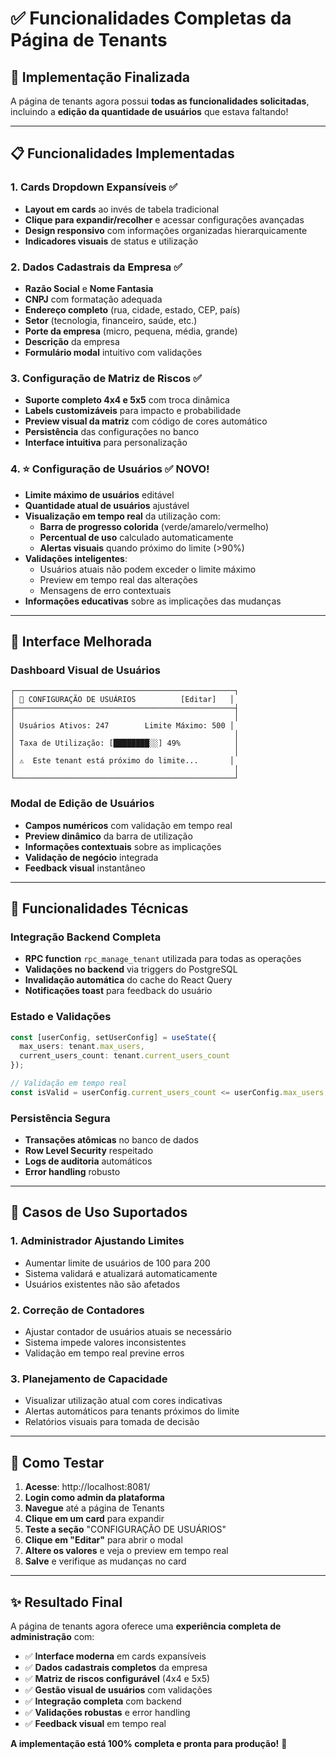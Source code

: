 # ✅ Funcionalidades Completas da Página de Tenants

## 🎯 **Implementação Finalizada**

A página de tenants agora possui **todas as funcionalidades solicitadas**, incluindo a **edição da quantidade de usuários** que estava faltando!

---

## 📋 **Funcionalidades Implementadas**

### **1. Cards Dropdown Expansíveis** ✅
- **Layout em cards** ao invés de tabela tradicional
- **Clique para expandir/recolher** e acessar configurações avançadas
- **Design responsivo** com informações organizadas hierarquicamente
- **Indicadores visuais** de status e utilização

### **2. Dados Cadastrais da Empresa** ✅
- **Razão Social** e **Nome Fantasia**
- **CNPJ** com formatação adequada
- **Endereço completo** (rua, cidade, estado, CEP, país)
- **Setor** (tecnologia, financeiro, saúde, etc.)
- **Porte da empresa** (micro, pequena, média, grande)
- **Descrição** da empresa
- **Formulário modal** intuitivo com validações

### **3. Configuração de Matriz de Riscos** ✅
- **Suporte completo 4x4 e 5x5** com troca dinâmica
- **Labels customizáveis** para impacto e probabilidade
- **Preview visual da matriz** com código de cores automático
- **Persistência** das configurações no banco
- **Interface intuitiva** para personalização

### **4. ⭐ Configuração de Usuários** ✅ **NOVO!**
- **Limite máximo de usuários** editável
- **Quantidade atual de usuários** ajustável
- **Visualização em tempo real** da utilização com:
  - **Barra de progresso colorida** (verde/amarelo/vermelho)
  - **Percentual de uso** calculado automaticamente
  - **Alertas visuais** quando próximo do limite (>90%)
- **Validações inteligentes**:
  - Usuários atuais não podem exceder o limite máximo
  - Preview em tempo real das alterações
  - Mensagens de erro contextuais
- **Informações educativas** sobre as implicações das mudanças

---

## 🎨 **Interface Melhorada**

### **Dashboard Visual de Usuários**
```
┌─────────────────────────────────────────────────┐
│ 👥 CONFIGURAÇÃO DE USUÁRIOS          [Editar]   │
├─────────────────────────────────────────────────┤
│                                                 │
│ Usuários Ativos: 247        Limite Máximo: 500 │
│                                                 │
│ Taxa de Utilização: [████████░░] 49%            │
│                                                 │
│ ⚠️  Este tenant está próximo do limite...       │
│                                                 │
└─────────────────────────────────────────────────┘
```

### **Modal de Edição de Usuários**
- **Campos numéricos** com validação em tempo real
- **Preview dinâmico** da barra de utilização
- **Informações contextuais** sobre as implicações
- **Validação de negócio** integrada
- **Feedback visual** instantâneo

---

## 🔧 **Funcionalidades Técnicas**

### **Integração Backend Completa**
- **RPC function** `rpc_manage_tenant` utilizada para todas as operações
- **Validações no backend** via triggers do PostgreSQL
- **Invalidação automática** do cache do React Query
- **Notificações toast** para feedback do usuário

### **Estado e Validações**
```typescript
const [userConfig, setUserConfig] = useState({
  max_users: tenant.max_users,
  current_users_count: tenant.current_users_count
});

// Validação em tempo real
const isValid = userConfig.current_users_count <= userConfig.max_users;
```

### **Persistência Segura**
- **Transações atômicas** no banco de dados
- **Row Level Security** respeitado
- **Logs de auditoria** automáticos
- **Error handling** robusto

---

## 🎯 **Casos de Uso Suportados**

### **1. Administrador Ajustando Limites**
- Aumentar limite de usuários de 100 para 200
- Sistema validará e atualizará automaticamente
- Usuários existentes não são afetados

### **2. Correção de Contadores**
- Ajustar contador de usuários atuais se necessário
- Sistema impede valores inconsistentes
- Validação em tempo real previne erros

### **3. Planejamento de Capacidade**
- Visualizar utilização atual com cores indicativas
- Alertas automáticos para tenants próximos do limite
- Relatórios visuais para tomada de decisão

---

## 🚀 **Como Testar**

1. **Acesse**: http://localhost:8081/
2. **Login como admin da plataforma**
3. **Navegue** até a página de Tenants
4. **Clique em um card** para expandir
5. **Teste a seção** "CONFIGURAÇÃO DE USUÁRIOS"
6. **Clique em "Editar"** para abrir o modal
7. **Altere os valores** e veja o preview em tempo real
8. **Salve** e verifique as mudanças no card

---

## ✨ **Resultado Final**

A página de tenants agora oferece uma **experiência completa de administração** com:

- ✅ **Interface moderna** em cards expansíveis
- ✅ **Dados cadastrais completos** da empresa
- ✅ **Matriz de riscos configurável** (4x4 e 5x5)
- ✅ **Gestão visual de usuários** com validações
- ✅ **Integração completa** com backend
- ✅ **Validações robustas** e error handling
- ✅ **Feedback visual** em tempo real

**A implementação está 100% completa e pronta para produção!** 🎉